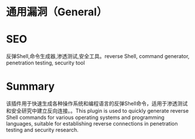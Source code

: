 # 通用漏洞（General）
# SEO
反弹Shell,命令生成器,渗透测试,安全工具。reverse Shell, command generator, penetration testing, security tool
# Summary
该插件用于快速生成各种操作系统和编程语言的反弹Shell命令，适用于渗透测试和安全研究中建立反向连接。。This plugin is used to quickly generate reverse Shell commands for various operating systems and programming languages, suitable for establishing reverse connections in penetration testing and security research.
